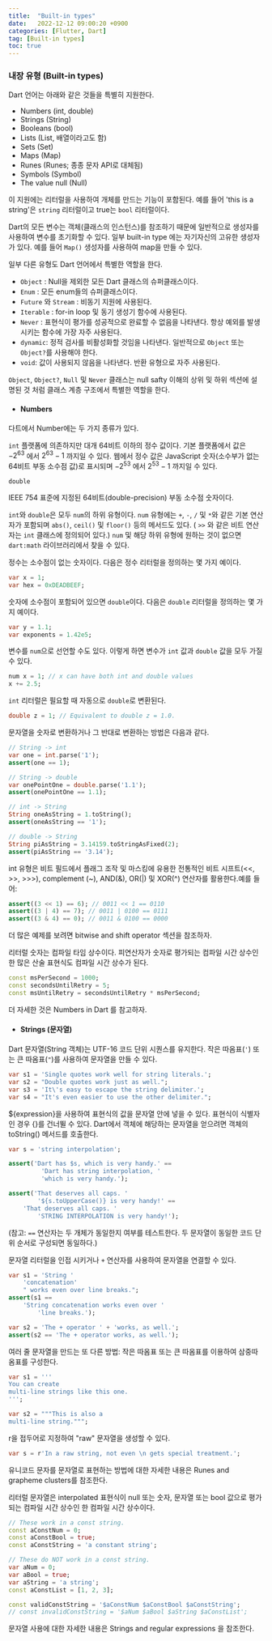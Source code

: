 ```yaml
---
title:  "Built-in types"  
date:   2022-12-12 09:00:20 +0900
categories: [Flutter, Dart]
tag: [Built-in types]
toc: true
---
```

### 내장 유형 (Built-in types)


Dart 언어는 아래와 같은 것들을 특별히 지원한다.

- Numbers (int, double)
- Strings (String)
- Booleans (bool)
- Lists (List, 배열이라고도 함)
- Sets (Set)
- Maps (Map)
- Runes (Runes; 종종 문자 API로 대체됨)
- Symbols (Symbol)
- The value null (Null)

이 지원에는 리터럴을 사용하여 개체를 만드는 기능이 포함된다. 예를 들어 'this is a string'은 ``string`` 리터럴이고 true는 ``bool`` 리터럴이다.

Dart의 모든 변수는 객체(클래스의 인스턴스)를 참조하기 때문에 일반적으로 생성자를 사용하여 변수를 초기화할 수 있다. 일부 built-in type 에는 자기자신의 고유한 생성자가 있다. 예를 들어 ``Map()`` 생성자를 사용하여 map을 만들 수 있다.

일부 다른 유형도 Dart 언어에서 특별한 역할을 한다.

- ``Object`` : Null을 제외한 모든 Dart 클래스의 슈퍼클래스이다.
- ``Enum`` : 모든  enum들의 슈퍼클래스이다.
- ``Future`` 와 ``Stream`` : 비동기 지원에 사용된다.
- ``Iterable`` : for-in loop 및 동기 생성기 함수에 사용된다.
- ``Never`` : 표현식이 평가를 성공적으로 완료할 수 없음을 나타낸다. 항상 예외를 발생시키는 함수에 가장 자주 사용된다.
- ``dynamic``: 정적 검사를 비활성화할 것임을 나타낸다. 일반적으로 ``Object`` 또는 ``Object?``를 사용해야 한다.
- ``void``: 값이 사용되지 않음을 나타낸다. 반환 유형으로 자주 사용된다.

``Object``, ``Object?``, ``Null`` 및 ``Never`` 클래스는 null safty 이해의 상위 및 하위 섹션에 설명된 것 처럼 클래스 계층 구조에서 특별한 역할을 한다.

- #### Numbers

다트에서 Number에는 두 가지 종류가 있다.

``int``
플랫폼에 의존하지만  대개 64비트 이하의 정수 값이다. 기본 플랫폼에서 값은 $-2^{63}$ 에서 $2^{63}-1$ 까지일 수 있다. 웹에서 정수 값은 JavaScript 숫자(소수부가 없는 64비트 부동 소수점 값)로 표시되며 $-2^{53}$ 에서 $2^{53}-1$ 까지일 수 있다.

``double``

IEEE 754 표준에 지정된 64비트(double-precision) 부동 소수점 숫자이다.

`int`와 `double`은 모두 `num`의 하위 유형이다. `num` 유형에는 `+`, `-`, `/` 및 `*`와 같은 기본 연산자가 포함되며 `abs()`, `ceil()` 및 `floor()` 등의 메서드도 있다. ( `>>` 와 같은 비트 연산자는 `int` 클래스에 정의되어 있다.) `num` 및 해당 하위 유형에 원하는 것이 없으면 `dart:math` 라이브러리에서 찾을 수 있다.

정수는 소수점이 없는 숫자이다. 다음은 정수 리터럴을 정의하는 몇 가지 예이다.

``` dart
var x = 1;
var hex = 0xDEADBEEF;
```

숫자에 소수점이 포함되어 있으면 `double`이다. 다음은 `double` 리터럴을 정의하는 몇 가지 예이다.

``` dart
var y = 1.1;
var exponents = 1.42e5;
```
변수를 `num`으로 선언할 수도 있다. 이렇게 하면 변수가 `int` 값과 `double` 값을 모두 가질 수 있다.

```dart
num x = 1; // x can have both int and double values
x += 2.5;
```
`int` 리터럴은 필요할 때 자동으로 `double`로 변환된다.

```dart
double z = 1; // Equivalent to double z = 1.0.
```

문자열을 숫자로 변환하거나 그 반대로 변환하는 방법은 다음과 같다.

```dart
// String -> int
var one = int.parse('1');
assert(one == 1);

// String -> double
var onePointOne = double.parse('1.1');
assert(onePointOne == 1.1);

// int -> String
String oneAsString = 1.toString();
assert(oneAsString == '1');

// double -> String
String piAsString = 3.14159.toStringAsFixed(2);
assert(piAsString == '3.14');
```

int 유형은  비트 필드에서 플래그 조작 및 마스킹에 유용한 전통적인 비트 시프트(<<, >>, >>>), complement (~), AND(&), OR(|) 및 XOR(^) 연산자를 활용한다.예를 들어:

``` dart
assert((3 << 1) == 6); // 0011 << 1 == 0110
assert((3 | 4) == 7); // 0011 | 0100 == 0111
assert((3 & 4) == 0); // 0011 & 0100 == 0000
```

더 많은 예제를 보려면 bitwise and shift operator 섹션을 참조하자.

리터럴 숫자는 컴파일 타임 상수이다. 피연산자가 숫자로 평가되는 컴파일 시간 상수인 한 많은 산술 표현식도 컴파일 시간 상수가 된다.

``` dart
const msPerSecond = 1000;
const secondsUntilRetry = 5;
const msUntilRetry = secondsUntilRetry * msPerSecond;
```
더 자세한 것은 Numbers in Dart 를 참고하자.

- #### Strings (문자열)

Dart 문자열(String 객체)는 UTF-16 코드 단위 시퀀스를 유지한다. 작은 따옴표(`'`) 또는 큰 따옴표(`"`)를 사용하여 문자열을 만들 수 있다.

``` dart
var s1 = 'Single quotes work well for string literals.';
var s2 = "Double quotes work just as well.";
var s3 = 'It\'s easy to escape the string delimiter.';
var s4 = "It's even easier to use the other delimiter.";
```

${expression}을 사용하여 표현식의 값을 문자열 안에 넣을 수 있다. 표현식이 식별자인 경우 {}를 건너뛸 수 있다.  Dart에서 객체에 해당하는 문자열을 얻으려면 객체의 toString() 메서드를 호출한다.

``` dart
var s = 'string interpolation';

assert('Dart has $s, which is very handy.' ==
         'Dart has string interpolation, '
         'which is very handy.');

assert('That deserves all caps. '
        '${s.toUpperCase()} is very handy!' ==
    'That deserves all caps. '
        'STRING INTERPOLATION is very handy!');
```

(참고: `==` 연산자는 두 개체가 동일한지 여부를 테스트한다. 두 문자열이 동일한 코드 단위 순서로 구성되면 동일하다.)

문자열 리터럴을 인접 시키거나 `+` 연산자를 사용하여 문자열을 연결할 수 있다.

``` dart
var s1 = 'String '
    'concatenation'
    " works even over line breaks.";
assert(s1 ==
    'String concatenation works even over '
        'line breaks.');

var s2 = 'The + operator ' + 'works, as well.';
assert(s2 == 'The + operator works, as well.');
```
여러 줄 문자열을 만드는 또 다른 방법: 작은 따옴표 또는 큰 따옴표를 이용하여 삼중따옴표를 구성한다.

``` dart
var s1 = '''
You can create
multi-line strings like this one.
''';

var s2 = """This is also a
multi-line string.""";
```

r을 접두어로 지정하여 "raw" 문자열을 생성할 수 있다.

``` dart
var s = r'In a raw string, not even \n gets special treatment.';
```

유니코드 문자를 문자열로 표현하는 방법에 대한 자세한 내용은  Runes and grapheme clusters를 참조한다.

리터럴 문자열은 interpolated 표현식이 null 또는 숫자, 문자열 또는 bool 값으로 평가되는 컴파일 시간 상수인 한 컴파일 시간 상수이다.

``` dart
// These work in a const string.
const aConstNum = 0;
const aConstBool = true;
const aConstString = 'a constant string';

// These do NOT work in a const string.
var aNum = 0;
var aBool = true;   
var aString = 'a string';
const aConstList = [1, 2, 3];

const validConstString = '$aConstNum $aConstBool $aConstString';
// const invalidConstString = '$aNum $aBool $aString $aConstList';
```
문자열 사용에 대한 자세한 내용은 Strings and regular expressions 을 참조한다.

